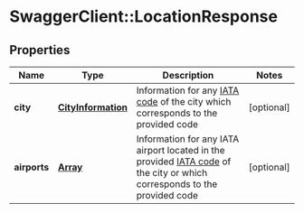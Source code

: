 # SwaggerClient::LocationResponse

## Properties
Name | Type | Description | Notes
------------ | ------------- | ------------- | -------------
**city** | [**CityInformation**](CityInformation.md) | Information for any <a href="https://en.wikipedia.org/wiki/International_Air_Transport_Association_airport_code">IATA code</a> of the city which corresponds to the provided code | [optional]
**airports** | [**Array<AirportInformation>**](AirportInformation.md) | Information for any IATA airport located in the provided <a href="https://en.wikipedia.org/wiki/International_Air_Transport_Association_airport_code">IATA code</a> of the city or which corresponds to the provided code | [optional]


